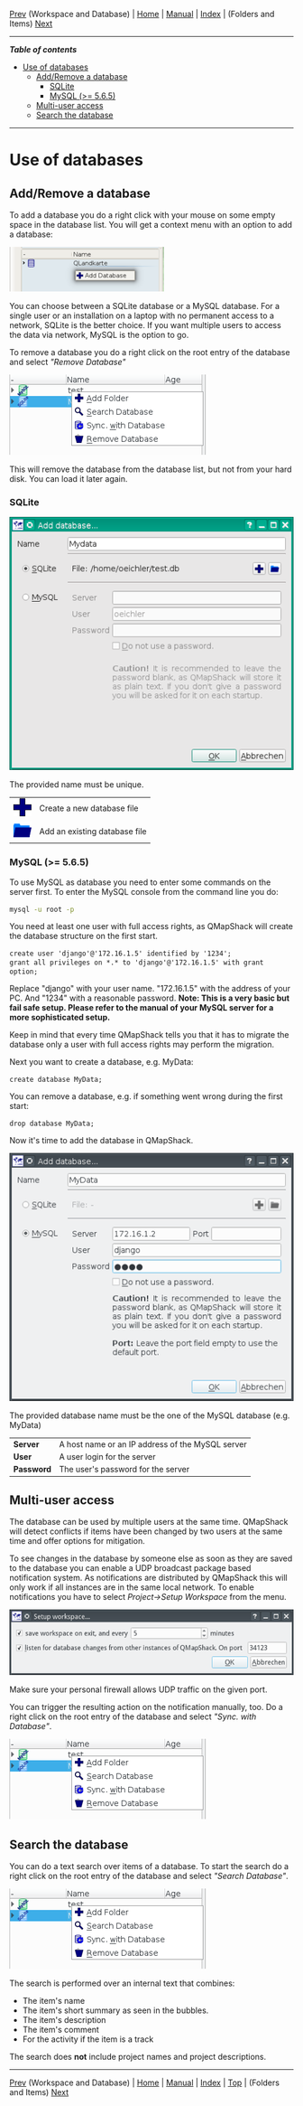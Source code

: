 [Prev](DocGisDatabaseWorkspaceDatabase) (Workspace and Database) | [Home](Home) | [Manual](DocMain) | [Index](AxAdvIndex) | (Folders and Items) [Next](DocGisDatabaseFoldersItems)
- - -

***Table of contents***

* [Use of databases](#use-of-databases)
    * [Add/Remove a database](#addremove-a-database)
        * [SQLite](#sqlite)
        * [MySQL (>= 5.6.5)](#mysql--565)
    * [Multi-user access](#multi-user-access)
    * [Search the database](#search-the-database)

* * * * * * * * * *
 
# Use of databases

## Add/Remove a database

To add a database you do a right click with your mouse on some empty space in the database list. You will get a context menu with an option to add a database:

![Add database](images/DocGisDatabaseAddRemove/maproom2.png "Add database")

You can choose between a SQLite database or a MySQL database. For a single user or an installation on a laptop with no permanent access to a network, SQLite is the better choice. If you want multiple users to access the data via network, MySQL is the option to go.

To remove a database you do a right click on the root entry of the database and select *"Remove Database"*

![Database context menu](images/DocGisDatabaseAddRemove/maproom3.png "Database context menu")

This will remove the database from the database list, but not from your hard disk. You can load it later again.

### SQLite

![Add SQLite DB](images/DocGisDatabaseAddRemove/maproom1.png "Add SQLite DB")

The provided name must be unique.

| | |
|-|-|
|![Create new database](images/DocGisDatabaseAddRemove/Add.png "Create new database")| Create a new database file|
|![Add existing DB](images/DocGisDatabaseAddRemove/PathBlue.png "Add existing DB")| Add an existing database file|



### MySQL (>= 5.6.5)

To use MySQL as database you need to enter some commands on the server first. To enter the MySQL console from the command line you do:


```bash
mysql -u root -p
```

You need at least one user with full access rights, as QMapShack will create the database structure on the first start.


```mysql
create user 'django'@'172.16.1.5' identified by '1234';
grant all privileges on *.* to 'django'@'172.16.1.5' with grant option;
```

Replace "django" with your user name. "172.16.1.5" with the address of your PC. And "1234" with a reasonable password. **Note: This is a very basic but fail safe setup. Please refer to the manual of your MySQL server for a more sophisticated setup.**

Keep in mind that every time QMapShack tells you that it has to migrate the database only a user with full access rights may perform the migration.

Next you want to create a database, e.g. MyData:


```mysql
create database MyData;
```

You can remove a database, e.g. if something went wrong during the first start:


```mysql
drop database MyData;
```

Now it's time to add the database in QMapShack.


![Add MySQL DB](images/DocGisDatabaseAddRemove/maproom4.png "Add MySQL DB")

The provided database name must be the one of the MySQL database (e.g. MyData)

| | |
|-|-|
|**Server**| A host name or an IP address of the MySQL server|
|**User**| A user login for the server|
|**Password**| The user's password for the server|

## Multi-user access

The database can be used by multiple users at the same time. QMapShack will detect conflicts if items have been changed by two users at the same time and offer options for mitigation.

To see changes in the database by someone else as soon as they are saved to the database you can enable a UDP broadcast package based notification system. As notifications are distributed by QMapShack this will only work if all instances are in the same local network. To enable notifications you have to select *Project->Setup Workspace* from the menu.

![Configure multi-user access](images/DocGisDatabaseAddRemove/maproom5.png "Configure multi-user access")

Make sure your personal firewall allows UDP traffic on the given port.

You can trigger the resulting action on the notification manually, too. Do a right click on the root entry of the database and select *"Sync. with Database"*.

![Synchronize DB](images/DocGisDatabaseAddRemove/maproom3.png "Synchronize DB")

## Search the database

You can do a text search over items of a database. To start the search do a right click on the root entry of the database and select *"Search Database"*.

![Search database](images/DocGisDatabaseAddRemove/maproom3.png "Search database")

The search is performed over an internal text that combines:

* The item's name
* The item's short summary as seen in the bubbles.
* The item's description
* The item's comment
* For the activity if the item is a track

The search does **not** include project names and project descriptions.

- - -
[Prev](DocGisDatabaseWorkspaceDatabase) (Workspace and Database) | [Home](Home) | [Manual](DocMain) | [Index](AxAdvIndex) | [Top](#) | (Folders and Items) [Next](DocGisDatabaseFoldersItems)
